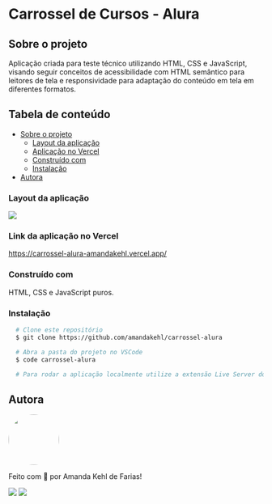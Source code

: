 # Carrossel de Cursos - Alura 

## Sobre o projeto

Aplicação criada para teste técnico utilizando HTML, CSS e JavaScript, visando seguir conceitos de acessibilidade com HTML semântico para leitores de tela 
e responsividade para adaptação do conteúdo em tela em diferentes formatos. 
                                                                                                                          
## Tabela de conteúdo

<!--ts-->
   * [Sobre o projeto](#sobre-o-projeto)
      * [Layout da aplicação](#layout-da-aplicação)
      * [Aplicação no Vercel](#link-da-aplicação-no-vercel)
      * [Construído com](#construído-com)
      * [Instalação](#instalação)
   * [Autora](#autora)
<!--te-->

### Layout da aplicação

<div align="left">
  <img src="https://user-images.githubusercontent.com/73315527/167339982-79ef3785-8e3a-4a1d-9a1e-a82fcf6984e2.gif"/>
</div>  

### Link da aplicação no Vercel

https://carrossel-alura-amandakehl.vercel.app/

### Construído com 

HTML, CSS e JavaScript puros. 

### Instalação

```bash
  # Clone este repositório
  $ git clone https://github.com/amandakehl/carrossel-alura

  # Abra a pasta do projeto no VSCode
  $ code carrossel-alura

  # Para rodar a aplicação localmente utilize a extensão Live Server do VSCode ou similar :)
```

## **Autora**

<a href="https://github.com/amandakehl">
 <img style="border-radius: 50%;" src="https://avatars.githubusercontent.com/u/73315527?v=4" width="100px;" alt=""/>
</a>

Feito com 💙 por Amanda Kehl de Farias!

  [<img src="https://img.shields.io/badge/Gmail-45BF86?style=for-the-badge&logo=gmail&logoColor=white">](mailto:amandakehldefarias@gmail.com) 
  [<img src="https://img.shields.io/badge/LinkedIn-45BF86?style=for-the-badge&logo=linkedin&logoColor=white">](https://www.linkedin.com/in/amandakehl/) 
